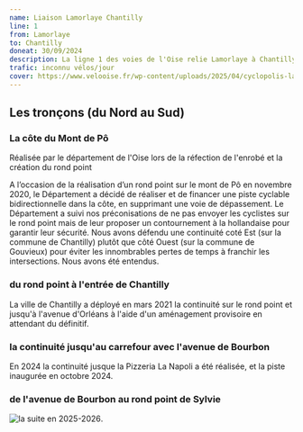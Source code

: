 ```yaml
---
name: Liaison Lamorlaye Chantilly 
line: 1
from: Lamorlaye
to: Chantilly
doneat: 30/09/2024
description: La ligne 1 des voies de l'Oise relie Lamorlaye à Chantilly
trafic: inconnu vélos/jour
cover: https://www.velooise.fr/wp-content/uploads/2025/04/cyclopolis-lamorlaye-chantilly.jpg
---
```


## Les tronçons (du Nord au Sud)

### La côte du Mont de Pô



Réalisée par le département de l'Oise lors de la réfection de l'enrobé et la création du rond point

A l’occasion de la réalisation d’un rond point sur le mont de Pô en novembre 2020, le Département a décidé de réaliser et de financer une piste cyclable bidirectionnelle dans la côte, en supprimant une voie de dépassement. Le Département a suivi nos préconisations de ne pas envoyer les cyclistes sur le rond point mais de leur proposer un contournement à la hollandaise pour garantir leur sécurité. Nous avons défendu une continuité coté Est (sur la commune de Chantilly) plutôt que côté Ouest (sur la commune de Gouvieux) pour éviter les innombrables pertes de temps à franchir les intersections. Nous avons été entendus.

### du rond point à l'entrée de Chantilly

La ville de Chantilly a déployé en mars 2021 la continuité sur le rond point et jusqu'à l'avenue d'Orléans à l'aide d'un aménagement provisoire en attendant du définitif.

### la continuité jusqu'au carrefour avec l'avenue de Bourbon

En 2024 la continuité jusque la Pizzeria La Napoli a été réalisée, et la piste inaugurée en octobre 2024.

### de l'avenue de Bourbon au rond point de Sylvie
![la suite en 2025-2026](https://www.velooise.fr/wp-content/uploads/2025/05/2025-04-30.MAG-CHANTILLY.jpg "Mag de Chantilly du 30/4/2025").


